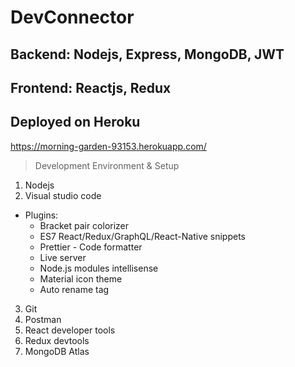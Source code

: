 # DevConnector
## Backend: Nodejs, Express, MongoDB, JWT
## Frontend: Reactjs, Redux

## Deployed on Heroku
https://morning-garden-93153.herokuapp.com/

> Development Environment & Setup
1. Nodejs
2. Visual studio code
- Plugins:
  - Bracket pair colorizer
  - ES7 React/Redux/GraphQL/React-Native snippets
  - Prettier - Code formatter
  - Live server
  - Node.js modules intellisense
  - Material icon theme
  - Auto rename tag
  
3. Git
4. Postman
5. React developer tools
6. Redux devtools
7. MongoDB Atlas

